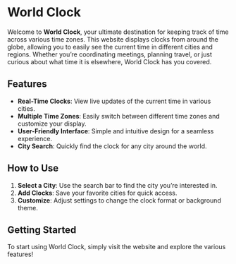 # World Clock

Welcome to **World Clock**, your ultimate destination for keeping track of time across various time zones. This website displays clocks from around the globe, allowing you to easily see the current time in different cities and regions. Whether you’re coordinating meetings, planning travel, or just curious about what time it is elsewhere, World Clock has you covered.

## Features

- **Real-Time Clocks**: View live updates of the current time in various cities.
- **Multiple Time Zones**: Easily switch between different time zones and customize your display.
- **User-Friendly Interface**: Simple and intuitive design for a seamless experience.
- **City Search**: Quickly find the clock for any city around the world.

## How to Use

1. **Select a City**: Use the search bar to find the city you’re interested in.
2. **Add Clocks**: Save your favorite cities for quick access.
3. **Customize**: Adjust settings to change the clock format or background theme.

## Getting Started

To start using World Clock, simply visit the website and explore the various features!


